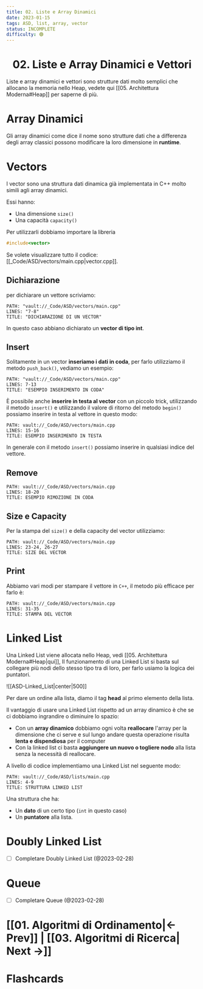 ```yaml
---
title: 02. Liste e Array Dinamici
date: 2023-01-15
tags: ASD, list, array, vector
status: INCOMPLETE
difficulty: 🟢
---
```


<h1  style="text-align: center;">  02. Liste e Array Dinamici e Vettori </h1> 

Liste e array dinamici e vettori sono strutture dati molto semplici che allocano la memoria nello Heap, vedete qui [[05. Architettura Moderna#Heap]] per saperne di più.


# Array Dinamici

Gli array dinamici come dice il nome sono strutture dati che a differenza degli array classici possono modificare la loro dimensione in **runtime**.


# Vectors

I vector sono una struttura dati dinamica già implementata in C++ molto simili agli array dinamici.

Essi hanno:
- Una dimensione `size()`
- Una capacità `capacity()`

Per utilizzarli dobbiamo importare la libreria 
```cpp
#include<vector>
```

Se volete visualizzare tutto il codice: [[_Code/ASD/vectors/main.cpp|vector.cpp]].

## Dichiarazione

per dichiarare un vettore scriviamo:
```embed-cpp
PATH: "vault://_Code/ASD/vectors/main.cpp"
LINES: "7-8"
TITLE: "DICHIARAZIONE DI UN VECTOR"
```
In questo caso abbiano dichiarato un **vector di tipo int**.

## Insert

Solitamente in un vector **inseriamo i dati in coda**, per farlo utilizziamo il metodo `push_back()`, vediamo un esempio:
```embed-cpp
PATH: "vault://_Code/ASD/vectors/main.cpp"
LINES: 7-13
TITLE: "ESEMPIO INSERIMENTO IN CODA"
```

È possibile anche **inserire in testa al vector** con un piccolo trick, utilizzando il metodo `insert()` e utilizzando il valore di ritorno del metodo `begin()` possiamo inserire in testa al vettore in questo modo:
```embed-cpp
PATH: vault://_Code/ASD/vectors/main.cpp
LINES: 15-16
TITLE: ESEMPIO INSERIMENTO IN TESTA
```

In generale con il metodo `insert()` possiamo inserire in qualsiasi indice del vettore.

## Remove

```embed-cpp
PATH: vault://_Code/ASD/vectors/main.cpp
LINES: 18-20
TITLE: ESEMPIO RIMOZIONE IN CODA
```

## Size e Capacity

Per la stampa del `size()` e della capacity  del vector utilizziamo:
```embed-cpp
PATH: vault://_Code/ASD/vectors/main.cpp
LINES: 23-24, 26-27
TITLE: SIZE DEL VECTOR
```

## Print

Abbiamo vari modi per stampare il vettore in `C++`, il metodo più efficace per farlo è:
```embed-cpp
PATH: vault://_Code/ASD/vectors/main.cpp
LINES: 31-35
TITLE: STAMPA DEL VECTOR
```


# Linked List

Una Linked List viene allocata nello Heap, vedi [[05. Architettura Moderna#Heap|qui]],  Il funzionamento di una Linked List si basta sul collegare più nodi dello stesso tipo tra di loro, per farlo usiamo la logica dei puntatori.


![[ASD-Linked_List|center|500]]

Per dare un ordine alla lista, diamo il tag **head** al primo elemento della lista.

Il vantaggio di usare una Linked List rispetto ad un array dinamico è che se ci dobbiamo ingrandire o diminuire lo spazio:
- Con un **array dinamico** dobbiamo ogni volta **reallocare** l'array per la dimensione che ci serve e sul lungo andare questa operazione risulta **lenta e dispendiosa** per il computer
- Con la linked list ci basta **aggiungere un nuovo o togliere nodo** alla lista senza la necessità di reallocare.

A livello di codice implementiamo una Linked List nel seguente modo:
```embed-cpp
PATH: vault://_Code/ASD/lists/main.cpp
LINES: 4-9
TITLE: STRUTTURA LINKED LIST
```

Una struttura che ha:
- Un **dato** di un certo tipo (`int` in questo caso)
- Un **puntatore** alla lista.




# Doubly Linked List

- [ ] Completare Doubly Linked List (@2023-02-28)


# Queue

- [ ] Completare Queue (@2023-02-28)




# [[01. Algoritmi di Ordinamento|← Prev]] | [[03. Algoritmi di Ricerca| Next →]]






# Flashcards

